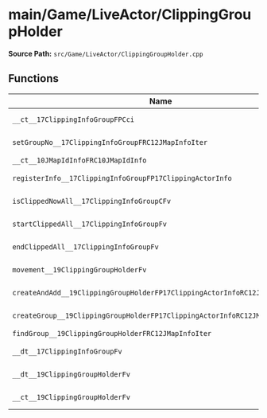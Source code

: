 # main/Game/LiveActor/ClippingGroupHolder

**Source Path:** `src/Game/LiveActor/ClippingGroupHolder.cpp`

## Functions

| Name | Address | Match % |
|------|---------|---------|
| `__ct__17ClippingInfoGroupFPCci` | `0x8015FA28` | :white_check_mark: (100.0%) |
| `setGroupNo__17ClippingInfoGroupFRC12JMapInfoIter` | `0x8015FABC` | :x: (74.1%) |
| `__ct__10JMapIdInfoFRC10JMapIdInfo` | `0x8015FB28` | :x: (0.0%) |
| `registerInfo__17ClippingInfoGroupFP17ClippingActorInfo` | `0x8015FB3C` | :white_check_mark: (100.0%) |
| `isClippedNowAll__17ClippingInfoGroupCFv` | `0x8015FB5C` | :white_check_mark: (100.0%) |
| `startClippedAll__17ClippingInfoGroupFv` | `0x8015FC04` | :white_check_mark: (100.0%) |
| `endClippedAll__17ClippingInfoGroupFv` | `0x8015FCA8` | :white_check_mark: (100.0%) |
| `movement__19ClippingGroupHolderFv` | `0x8015FD48` | :x: (97.3%) |
| `createAndAdd__19ClippingGroupHolderFP17ClippingActorInfoRC12JMapInfoIteri` | `0x8015FDDC` | :white_check_mark: (100.0%) |
| `createGroup__19ClippingGroupHolderFP17ClippingActorInfoRC12JMapInfoIteri` | `0x8015FE44` | :white_check_mark: (100.0%) |
| `findGroup__19ClippingGroupHolderFRC12JMapInfoIter` | `0x8015FED4` | :x: (0.0%) |
| `__dt__17ClippingInfoGroupFv` | `0x8015FF6C` | :white_check_mark: (100.0%) |
| `__dt__19ClippingGroupHolderFv` | `0x8015FFC4` | :white_check_mark: (100.0%) |
| `__ct__19ClippingGroupHolderFv` | `0x8016001C` | :white_check_mark: (100.0%) |